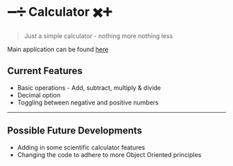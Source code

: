 # ➖➗ Calculator ✖️➕

> Just a simple calculator - nothing more nothing less

Main application can be found [here](https://t-sorunmu.github.io/calculator/src/index.html)

## Current Features

- Basic operations - Add, subtract, multiply & divide
- Decimal option
- Toggling between negative and positive numbers

---

## Possible Future Developments

- Adding in some scientific calculator features
- Changing the code to adhere to more Object Oriented principles
